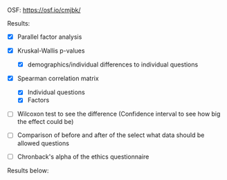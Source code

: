 OSF: https://osf.io/cmjbk/

Results:
- [x] Parallel factor analysis
- [x] Kruskal-Wallis p-values
	- [x] demographics/individual differences to individual questions
- [x] Spearman correlation matrix
	- [x] Individual questions
	- [x] Factors
- [ ] Wilcoxon test to see the difference (Confidence interval to see how big the effect could be)
- [ ] Comparison of before and after of the select what data should be allowed questions
- [ ] Chronback's alpha of the ethics questionnaire


Results below: